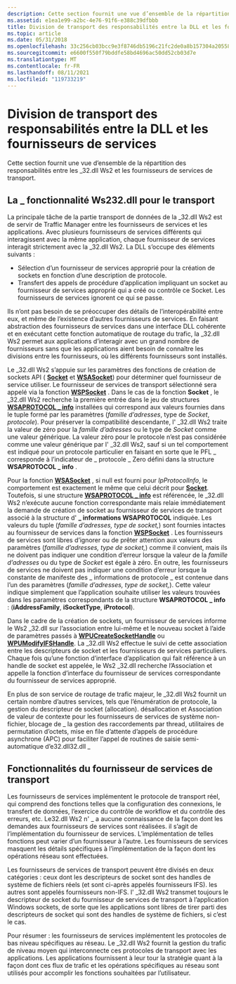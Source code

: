 ```yaml
---
description: Cette section fournit une vue d’ensemble de la répartition des responsabilités entre les \_32.dll Ws2 et les fournisseurs de services de transport.
ms.assetid: e1ea1e99-a2bc-4e76-91f6-e388c39dfbbb
title: Division de transport des responsabilités entre la DLL et les fournisseurs de services
ms.topic: article
ms.date: 05/31/2018
ms.openlocfilehash: 33c256cb03bcc9e3f8746db5196c21fc2de0a8b157304a205587b275acc0bbb3
ms.sourcegitcommit: e6600f550f79bddfe58bd4696ac50dd52cb03d7e
ms.translationtype: MT
ms.contentlocale: fr-FR
ms.lasthandoff: 08/11/2021
ms.locfileid: "119733219"
---
```

# <a name="transport-division-of-responsibilities-between-dll-and-service-providers"></a>Division de transport des responsabilités entre la DLL et les fournisseurs de services

Cette section fournit une vue d’ensemble de la répartition des responsabilités entre les \_32.dll Ws2 et les fournisseurs de services de transport.

## <a name="ws2_32dll-functionality-for-transport"></a>La \_ fonctionnalité Ws232.dll pour le transport

La principale tâche de la partie transport de données de la \_32.dll Ws2 est de servir de Traffic Manager entre les fournisseurs de services et les applications. Avec plusieurs fournisseurs de services différents qui interagissent avec la même application, chaque fournisseur de services interagit strictement avec la \_32.dll Ws2. La DLL s’occupe des éléments suivants :

-   Sélection d’un fournisseur de services approprié pour la création de sockets en fonction d’une description de protocole.
-   Transfert des appels de procédure d’application impliquant un socket au fournisseur de services approprié qui a créé ou contrôle ce Socket. Les fournisseurs de services ignorent ce qui se passe.

Ils n’ont pas besoin de se préoccuper des détails de l’interopérabilité entre eux, et même de l’existence d’autres fournisseurs de services. En faisant abstraction des fournisseurs de services dans une interface DLL cohérente et en exécutant cette fonction automatique de routage du trafic, la \_32.dll Ws2 permet aux applications d’interagir avec un grand nombre de fournisseurs sans que les applications aient besoin de connaître les divisions entre les fournisseurs, où les différents fournisseurs sont installés.

Le \_32.dll Ws2 s’appuie sur les paramètres des fonctions de création de sockets API ( [**Socket**](/windows/desktop/api/Winsock2/nf-winsock2-socket) et [**WSASocket**](/windows/desktop/api/Winsock2/nf-winsock2-wsasocketa)) pour déterminer quel fournisseur de service utiliser. Le fournisseur de services de transport sélectionné sera appelé via la fonction [**WSPSocket**](/windows/desktop/api/Ws2spi/nc-ws2spi-lpwspsocket) . Dans le cas de la fonction **Socket** , le \_32.dll Ws2 recherche la première entrée dans le jeu de structures [**WSAPROTOCOL \_ info**](/windows/win32/api/winsock2/ns-winsock2-wsaprotocol_infoa) installées qui correspond aux valeurs fournies dans le tuple formé par les paramètres (*famille d’adresses*, type de *Socket*, *protocole*). Pour préserver la compatibilité descendante, l' \_32.dll Ws2 traite la valeur de zéro pour la *famille d’adresses* ou le type de *Socket* comme une valeur générique. La valeur zéro pour le protocole n’est pas considérée comme une valeur générique par l' \_32.dll Ws2, sauf si un tel comportement est indiqué pour un protocole particulier en faisant en sorte que le PFL \_ corresponde à l’indicateur de \_ protocole \_ Zero défini dans la structure **WSAPROTOCOL \_ info** .

Pour la fonction [**WSASocket**](/windows/desktop/api/Winsock2/nf-winsock2-wsasocketa) , si null est fourni pour *lpProtocolInfo*, le comportement est exactement le même que celui décrit pour [**Socket**](/windows/desktop/api/Winsock2/nf-winsock2-socket). Toutefois, si une structure [**WSAPROTOCOL \_ info**](/windows/win32/api/winsock2/ns-winsock2-wsaprotocol_infoa) est référencée, le \_32.dll Ws2 n’exécute aucune fonction correspondante mais relaie immédiatement la demande de création de socket au fournisseur de services de transport associé à la structure d' **\_ informations WSAPROTOCOL** indiquée. Les valeurs du tuple (*famille d’adresses,* *type de socket,*) sont fournies intactes au fournisseur de services dans la fonction [**WSPSocket**](/windows/desktop/api/Ws2spi/nc-ws2spi-lpwspsocket) . Les fournisseurs de services sont libres d’ignorer ou de prêter attention aux valeurs des paramètres (*famille d’adresses,* *type de socket,*) comme il convient, mais ils ne doivent pas indiquer une condition d’erreur lorsque la valeur de la *famille d’adresses* ou du type de *Socket* est égale à zéro. En outre, les fournisseurs de services ne doivent pas indiquer une condition d’erreur lorsque la constante de manifeste des \_ informations de protocole \_ est contenue dans l’un des paramètres (*famille d’adresses,* *type de socket,*). Cette valeur indique simplement que l’application souhaite utiliser les valeurs trouvées dans les paramètres correspondants de la structure **WSAPROTOCOL \_ info** : (**iAddressFamily**, **iSocketType**, **iProtocol**).

Dans le cadre de la création de sockets, un fournisseur de services informe le Ws2 \_32.dll sur l’association entre lui-même et le nouveau socket à l’aide de paramètres passés à [**WPUCreateSocketHandle**](/windows/desktop/api/Ws2spi/nf-ws2spi-wpucreatesockethandle) ou [**WPUModifyIFSHandle**](/windows/desktop/api/Ws2spi/nf-ws2spi-wpumodifyifshandle). La \_32.dll Ws2 effectue le suivi de cette association entre les descripteurs de socket et les fournisseurs de services particuliers. Chaque fois qu’une fonction d’interface d’application qui fait référence à un handle de socket est appelée, le Ws2 \_32.dll recherche l’Association et appelle la fonction d’interface du fournisseur de services correspondante du fournisseur de services approprié.

En plus de son service de routage de trafic majeur, le \_32.dll Ws2 fournit un certain nombre d’autres services, tels que l’énumération de protocole, la gestion du descripteur de socket (allocation). désallocation et Association de valeur de contexte pour les fournisseurs de services de système non-fichier, blocage de \_ la gestion des raccordements par thread, utilitaires de permutation d’octets, mise en file d’attente d’appels de procédure asynchrone (APC) pour faciliter l’appel de routines de saisie semi-automatique d’e32.dll32.dll \_

## <a name="transport-service-provider-functionality"></a>Fonctionnalités du fournisseur de services de transport

Les fournisseurs de services implémentent le protocole de transport réel, qui comprend des fonctions telles que la configuration des connexions, le transfert de données, l’exercice du contrôle de workflow et du contrôle des erreurs, etc. Le32.dll Ws2 n' \_ a aucune connaissance de la façon dont les demandes aux fournisseurs de services sont réalisées. il s’agit de l’implémentation du fournisseur de services. L’implémentation de telles fonctions peut varier d’un fournisseur à l’autre. Les fournisseurs de services masquent les détails spécifiques à l’implémentation de la façon dont les opérations réseau sont effectuées.

Les fournisseurs de services de transport peuvent être divisés en deux catégories : ceux dont les descripteurs de socket sont des handles de système de fichiers réels (et sont ci-après appelés fournisseurs IFS). les autres sont appelés fournisseurs non-IFS. l' \_32.dll Ws2 transmet toujours le descripteur de socket du fournisseur de services de transport à l’application Windows sockets, de sorte que les applications sont libres de tirer parti des descripteurs de socket qui sont des handles de système de fichiers, si c’est le cas.

Pour résumer : les fournisseurs de services implémentent les protocoles de bas niveau spécifiques au réseau. Le \_32.dll Ws2 fournit la gestion du trafic de niveau moyen qui interconnecte ces protocoles de transport avec les applications. Les applications fournissent à leur tour la stratégie quant à la façon dont ces flux de trafic et les opérations spécifiques au réseau sont utilisés pour accomplir les fonctions souhaitées par l’utilisateur.

 

 

